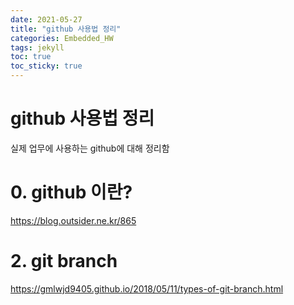 ```yaml
---
date: 2021-05-27
title: "github 사용법 정리"
categories: Embedded_HW
tags: jekyll
toc: true  
toc_sticky: true 
---
```


github 사용법 정리
=============

실제 업무에 사용하는 github에 대해 정리함    

# 0. github 이란?

https://blog.outsider.ne.kr/865

# 2. git branch

https://gmlwjd9405.github.io/2018/05/11/types-of-git-branch.html
